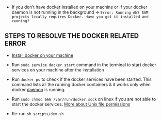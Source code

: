 - If you don't have docker installed on your machine or if your docker daemon is not running in the background -> `Error: Running AWS SAM projects locally requires Docker. Have you got it installed and running?`

## STEPS TO RESOLVE THE DOCKER RELATED ERROR

- [Install docker on your machine](https://docs.docker.com/engine/install/)
- Run `sudo service docker start` command in the terminal to start docker services on your machine after the installation
- Run `docker ps` to check if the docker services have been started. This command lists all the running docker containers & it works only when docker [daemon](<https://en.wikipedia.org/wiki/Daemon_(computing)#:~:text=In%20multitasking%20computer%20operating%20systems,control%20of%20an%20interactive%20user.&text=Daemons%20such%20as%20cron%20may%20also%20perform%20defined%20tasks%20at%20scheduled%20times.>) is running.
- Run `sudo chmod 666 /var/run/docker.sock` on linux if you are not able to start the docker services. [More about Unix file permissions](https://docs.oracle.com/cd/E19253-01/816-4557/secfile-60/index.html#:~:text=A%20text%20file%20has%20666,%2Fetc%2Fprofile%20file%2C%20.)

- Re-run `sh scripts/dev.sh`
